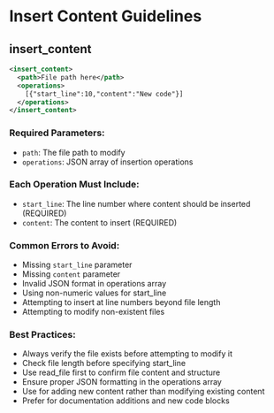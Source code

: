 # Insert Content Guidelines

## insert_content
```xml
<insert_content>
  <path>File path here</path>
  <operations>
    [{"start_line":10,"content":"New code"}]
  </operations>
</insert_content>
```

### Required Parameters:
- `path`: The file path to modify
- `operations`: JSON array of insertion operations

### Each Operation Must Include:
- `start_line`: The line number where content should be inserted (REQUIRED)
- `content`: The content to insert (REQUIRED)

### Common Errors to Avoid:
- Missing `start_line` parameter
- Missing `content` parameter
- Invalid JSON format in operations array
- Using non-numeric values for start_line
- Attempting to insert at line numbers beyond file length
- Attempting to modify non-existent files

### Best Practices:
- Always verify the file exists before attempting to modify it
- Check file length before specifying start_line
- Use read_file first to confirm file content and structure
- Ensure proper JSON formatting in the operations array
- Use for adding new content rather than modifying existing content
- Prefer for documentation additions and new code blocks